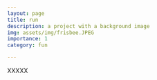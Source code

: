```yaml
---
layout: page
title: run
description: a project with a background image
img: assets/img/frisbee.JPEG
importance: 1
category: fun

---
```


XXXXX

